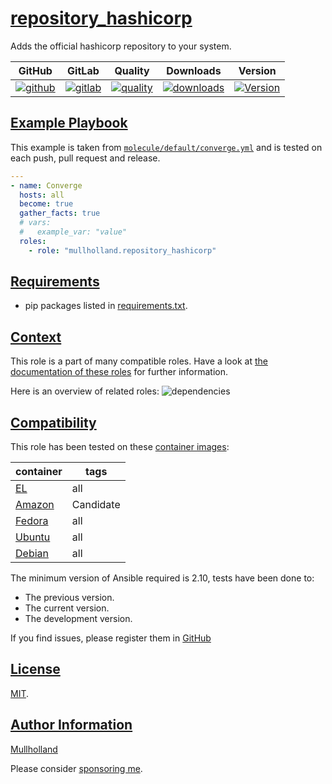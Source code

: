 # [repository_hashicorp](#repository_hashicorp)

Adds the official hashicorp repository to your system.

|GitHub|GitLab|Quality|Downloads|Version|
|------|------|-------|---------|-------|
|[![github](https://github.com/mullholland/ansible-role-repository_hashicorp/workflows/Ansible%20Molecule/badge.svg)](https://github.com/mullholland/ansible-role-repository_hashicorp/actions)|[![gitlab](https://gitlab.com/opensourceunicorn/ansible-role-repository_hashicorp/badges/master/pipeline.svg)](https://gitlab.com/opensourceunicorn/ansible-role-repository_hashicorp)|[![quality](https://img.shields.io/ansible/quality/57630)](https://galaxy.ansible.com/mullholland/repository_hashicorp)|[![downloads](https://img.shields.io/ansible/role/d/57630)](https://galaxy.ansible.com/mullholland/repository_hashicorp)|[![Version](https://img.shields.io/github/release/mullholland/ansible-role-repository_hashicorp.svg)](https://github.com/mullholland/ansible-role-repository_hashicorp/releases/)|

## [Example Playbook](#example-playbook)

This example is taken from [`molecule/default/converge.yml`](https://github.com/mullholland/ansible-role-repository_hashicorp/blob/master/molecule/default/converge.yml) and is tested on each push, pull request and release.

```yaml
---
- name: Converge
  hosts: all
  become: true
  gather_facts: true
  # vars:
  #   example_var: "value"
  roles:
    - role: "mullholland.repository_hashicorp"
```



## [Requirements](#requirements)

- pip packages listed in [requirements.txt](https://github.com/mullholland/ansible-role-repository_hashicorp/blob/master/requirements.txt).


## [Context](#context)

This role is a part of many compatible roles. Have a look at [the documentation of these roles](https://mullholland.net) for further information.

Here is an overview of related roles:
![dependencies](https://raw.githubusercontent.com/mullholland/ansible-role-repository_hashicorp/png/requirements.png "Dependencies")

## [Compatibility](#compatibility)

This role has been tested on these [container images](https://hub.docker.com/u/mullholland):

|container|tags|
|---------|----|
|[EL](https://hub.docker.com/repository/docker/mullholland/docker-centos-systemd/general)|all|
|[Amazon](https://hub.docker.com/repository/docker/mullholland/docker-amazonlinux-systemd/general)|Candidate|
|[Fedora](https://hub.docker.com/repository/docker/mullholland/docker-fedora-systemd/general)|all|
|[Ubuntu](https://hub.docker.com/repository/docker/mullholland/docker-ubuntu-systemd/general)|all|
|[Debian](https://hub.docker.com/repository/docker/mullholland/docker-debian-systemd/general)|all|

The minimum version of Ansible required is 2.10, tests have been done to:

- The previous version.
- The current version.
- The development version.

If you find issues, please register them in [GitHub](https://github.com/mullholland/ansible-role-repository_hashicorp/issues)

## [License](#license)

[MIT](https://github.com/mullholland/ansible-role-repository_hashicorp/blob/master/LICENSE).

## [Author Information](#author-information)

[Mullholland](https://mullholland.net)

Please consider [sponsoring me](https://github.com/sponsors/mullholland).
